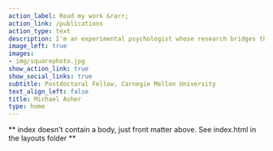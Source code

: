 ```yaml
---
action_label: Read my work &rarr;
action_link: /publications
action_type: text
description: I'm an experimental psychologist whose research bridges the motivation and cognitive sciences. In this intersectional space, I examine the relationship between instruction, motivation, and learning, seeking to understand how educators can help students develop academic interests, persist in academic settings, and reach their potential. To date, most of my work has taken place in the context of science, technology, engineering, and math (STEM) fields.
image_left: true
images:
- img/squarephoto.jpg
show_action_link: true
show_social_links: true
subtitle: Postdoctoral Fellow, Carnegie Mellon University
text_align_left: false
title: Michael Asher
type: home
---
```


** index doesn't contain a body, just front matter above.
See index.html in the layouts folder **
